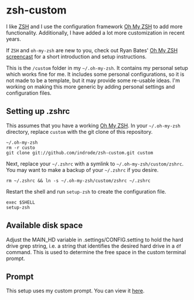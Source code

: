 # zsh-custom

I like [ZSH](http://www.zsh.org/) and I use the configuration framework [Oh My ZSH](https://github.com/robbyrussell/oh-my-zsh) to add more functionality. Additionally, I have added a lot more customization in recent years.

If `ZSH` and `oh-my-zsh` are new to you, check out Ryan Bates' [Oh My ZSH screencast](http://railscasts.com/episodes/308-oh-my-zsh) for a short introduction and setup instructions.

This is the `/custom` folder in my `~/.oh-my-zsh`. It contains my personal setup which works fine for me. It includes some personal configurations, so it is not made to be a template, but it may provide some re-usable ideas. I'm working on making this more generic by adding personal settings and configuration files.

## Setting up .zshrc

This assumes that you have a working [Oh My ZSH](https://github.com/robbyrussell/oh-my-zsh). In your `~/.oh-my-zsh` directory, replace `custom` with the git clone of this repository.

    ~/.oh-my-zsh
    rm -r custo
    git clone git://github.com/indrode/zsh-custom.git custom

Next, replace your `~/.zshrc` with a symlink to `~/.oh-my-zsh/custom/zshrc`. You may want to make a backup of your `~/.zshrc` if you desire.

    rm ~/.zshrc && ln -s ~/.oh-my-zsh/custom/zshrc ~/.zshrc

Restart the shell and run `setup-zsh` to create the configuration file.

    exec $SHELL
    setup-zsh

## Available disk space

Adjust the MAIN_HD variable in .settings/CONFIG.setting to hold the hard drive grep string, i.e. a string that identifies the desired hard drive in a `df` command. This is used to determine the free space in the custom terminal prompt.

## Prompt

This setup uses my custom prompt. You can view it [here](https://github.com/indrode/zsh-custom/blob/master/indro.zsh-theme).
